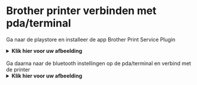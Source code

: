 # Brother printer verbinden met pda/terminal  

Ga naar de playstore en installeer de app Brother Print Service Plugin  
<details>
    <summary><b>Klik hier voor uw afbeelding</b></summary>
    <img src="Pictures\AnyDesk_JC1wwGf5IJ.gif" >
</details><br>
Ga daarna naar de bluetooth instellingen op de pda/terminal en verbind met de printer  
<details>
    <summary><b>Klik hier voor uw afbeelding</b></summary>
    <img src="Pictures\InloggenPDA.png" >
</details><br>
